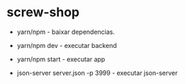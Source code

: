 # screw-shop

* yarn/npm - baixar dependencias.

* yarn/npm dev - executar backend
* yarn/npm start - executar app
 *  json-server server.json -p 3999 - executar json-server
